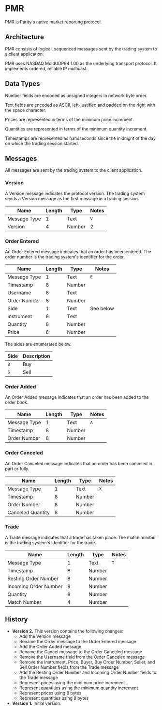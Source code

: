 # PMR

PMR is Parity's native market reporting protocol.

## Architecture

PMR consists of logical, sequenced messages sent by the trading system to
a client application.

PMR uses NASDAQ MoldUDP64 1.00 as the underlying transport protocol. It
implements ordered, reliable IP multicast.

## Data Types

Number fields are encoded as unsigned integers in network byte order.

Text fields are encoded as ASCII, left-justified and padded on the right with
the space character.

Prices are represented in terms of the minimum price increment.

Quantities are represented in terms of the minimum quantity increment.

Timestamps are represented as nanoseconds since the midnight of the day on
which the trading session started.

## Messages

All messages are sent by the trading system to the client application.

### Version

A Version message indicates the protocol version. The trading system sends a
Version message as the first message in a trading session.

Name         | Length | Type   | Notes
-------------|--------|--------|------
Message Type |      1 | Text   | `V`
Version      |      4 | Number | 2

### Order Entered

An Order Entered message indicates that an order has been entered. The order
number is the trading system's identifier for the order.

Name         | Length | Type   | Notes
-------------|--------|--------|----------
Message Type |      1 | Text   | `E`
Timestamp    |      8 | Number |
Username     |      8 | Text   |
Order Number |      8 | Number |
Side         |      1 | Text   | See below
Instrument   |      8 | Text   |
Quantity     |      8 | Number |
Price        |      8 | Number |

The sides are enumerated below.

Side | Description
-----|------------
`B`  | Buy
`S`  | Sell

### Order Added

An Order Added message indicates that an order has been added to the order
book.

Name         | Length | Type   | Notes
-------------|--------|--------|------
Message Type |      1 | Text   | `A`
Timestamp    |      8 | Number |
Order Number |      8 | Number |

### Order Canceled

An Order Canceled message indicates that an order has been canceled in part or
fully.

Name              | Length | Type   | Notes
------------------|--------|--------|------
Message Type      |      1 | Text   | `X`
Timestamp         |      8 | Number |
Order Number      |      8 | Number |
Canceled Quantity |      8 | Number |

### Trade

A Trade message indicates that a trade has taken place. The match number is
the trading system's identifier for the trade.

Name                  | Length | Type   | Notes
----------------------|--------|--------|------
Message Type          |      1 | Text   | `T`
Timestamp             |      8 | Number |
Resting Order Number  |      8 | Number |
Incoming Order Number |      8 | Number |
Quantity              |      8 | Number |
Match Number          |      4 | Number |

## History

- **Version 2.** This version contains the following changes:
  - Add the Version message
  - Rename the Order message to the Order Entered message
  - Add the Order Added message
  - Rename the Cancel message to the Order Canceled message
  - Remove the Username field from the Order Canceled message
  - Remove the Instrument, Price, Buyer, Buy Order Number, Seller, and Sell
  Order Number fields from the Trade message
  - Add the Resting Order Number and Incoming Order Number fields to the Trade
  message
  - Represent prices using the minimum price increment
  - Represent quantities using the minimum quantity increment
  - Represent prices using 8 bytes
  - Represent quantities using 8 bytes
- **Version 1.** Initial version.

